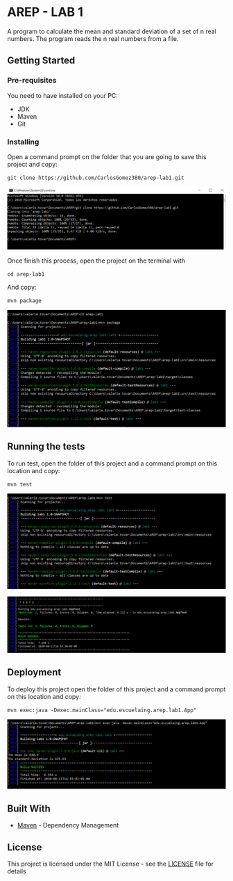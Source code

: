 # AREP - LAB 1

A program to calculate the mean and standard deviation of a set of n real numbers. The program reads the n real numbers from a file.

## Getting Started

### Pre-requisites

You need to have installed on your PC:

- JDK 
- Maven 
- Git

### Installing

Open a command prompt on the folder that you are going to save this project and copy:

```
git clone https://github.com/CarlosGomez380/arep-lab1.git
```

![](https://github.com/CarlosGomez380/arep-lab1/blob/master/img/clone.PNG)

Once finish this process, open the project on the terminal with 

```
cd arep-lab1
```

And copy:

```
mvn package
```

![](https://github.com/CarlosGomez380/arep-lab1/blob/master/img/package.PNG)

## Running the tests

To run test, open the folder of this project and a command prompt on this location and copy:

```
mvn test
```

![](https://github.com/CarlosGomez380/arep-lab1/blob/master/img/test.PNG)

![](https://github.com/CarlosGomez380/arep-lab1/blob/master/img/runnigTest.PNG)

## Deployment

To deploy this project open the folder of this project and a command prompt on this location and copy:

```
mvn exec:java -Dexec.mainClass="edu.escuelaing.arep.lab1.App"
```

![](https://github.com/CarlosGomez380/arep-lab1/blob/master/img/deploy.PNG)

## Built With

- [Maven](https://maven.apache.org/) - Dependency Management

## License

This project is licensed under the MIT License - see the [LICENSE](LICENSE) file for details
